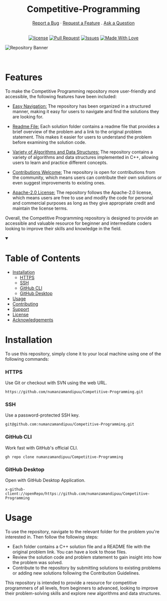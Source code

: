 <h1 align="center">
  Competitive-Programming
</h1>

<div align="center">
  <a href="https://github.com/numanzamandipuu/Competitive-Programming/issues/new?assignees=&labels=bug&template=01_BUG_REPORT.md&title=bug%3A+">Report a Bug</a>
  ·
  <a href="https://github.com/numanzamandipuu/Competitive-Programming/issues/new?assignees=&labels=enhancement&template=02_FEATURE_REQUEST.md&title=feat%3A+">Request a Feature</a>
  .
  <a href="https://github.com/numanzamandipuu/Competitive-Programming/discussions">Ask a Question</a>
</div>


<div align="center">
  <br>
  
  [![license](https://img.shields.io/badge/License-%20Apache--2.0-%230018cf)](LICENSE)
  [![Pull Request](https://img.shields.io/badge/Pull%20Requests-Welcome-%2300910c)](https://github.com/numanzamandipuu/Competitive-Programming/pulls)
  [![Issues](https://img.shields.io/badge/Issues-Welcome-%23570091)](https://github.com/numanzamandipuu/Competitive-Programming/issues)
  [![Made With Love](https://img.shields.io/badge/Made%20With-Love-%23ff003c)](https://github.com/numanzamandipuu/)

</div>

![Repository Banner](https://user-images.githubusercontent.com/72611571/228350316-2aad4e0d-3985-4b30-a1d7-137362af5740.png)

<br>

# Features

To make the Competitive Programming repository more user-friendly and accessible, the following features have been included:

 -  [Easy Navigation:](https://github.com/numanzamandipuu/Competitive-Programming) The repository has been organized in a structured manner, making it easy for users to navigate and find the solutions they are looking for.
    
 -  [Readme File:](https://github.com/numanzamandipuu/Competitive-Programming#readme) Each solution folder contains a readme file that provides a brief overview of the problem and a link to the original problem statement. This makes it easier for users to understand the problem before examining the solution code.
    
 -  [Variety of Algorithms and Data Structures:](https://github.com/numanzamandipuu/Competitive-Programming) The repository contains a variety of algorithms and data structures implemented in C++, allowing users to learn and practice different concepts.
    
 -  [Contributions Welcome:](https://github.com/numanzamandipuu/Competitive-Programming/pulls) The repository is open for contributions from the community, which means users can contribute their own solutions or even suggest improvements to existing ones.
    
 -  [Apache-2.0 License:](https://github.com/numanzamandipuu/Competitive-Programming/blob/main/LICENSE) The repository follows the Apache-2.0 license, which means users are free to use and modify the code for personal and commercial purposes as long as they give appropriate credit and maintain the license terms.

Overall, the Competitive Programming repository is designed to provide an accessible and valuable resource for beginner and intermediate coders looking to improve their skills and knowledge in the field.



<details open="open">

  <summary>
    <h1>Table of Contents</h1>
  </summary>

  - [Installation](#installation)
    - [HTTPS](#https)
    - [SSH](#ssh)
    - [GitHub CLI](#github-cli)
    - [GitHub Desktop](#github-desktop)
  - [Usage](#usage)
  - [Contributing](#contributing)
  - [Support](#support)
  - [License](#license)
  - [Acknowledgements](#acknowledgements)

</details>


# Installation

To use this repository, simply clone it to your local machine using one of the following commands:

### HTTPS
Use Git or checkout with SVN using the web URL.
```
https://github.com/numanzamandipuu/Competitive-Programming.git
```

### SSH
Use a password-protected SSH key.
```
git@github.com:numanzamandipuu/Competitive-Programming.git
```

### GitHub CLI
Work fast with GitHub's official CLI. 
```
gh repo clone numanzamandipuu/Competitive-Programming
```

### GitHub Desktop
Open with GitHub Desktop Application.
```
x-github-client://openRepo/https://github.com/numanzamandipuu/Competitive-Programming
```



# Usage

To use the repository, navigate to the relevant folder for the problem you're interested in. Then follow the following steps:

- Each folder contains a C++ solution file and a README file with the original problem link. You can have a look to those files.
- Review the solution code and problem statement to gain insight into how the problem was solved.
- Contribute to the repository by submitting solutions to existing problems or adding new solutions following the Contribution Guidelines.

This repository is intended to provide a resource for competitive programmers of all levels, from beginners to advanced, looking to improve their problem-solving skills and explore new algorithms and data structures.





















